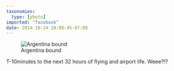 ```yaml
---
taxonomies:
  type: [photo]
imported: "facebook"
date: 2014-10-24 20:08:45-07:00
---
```

<figure>
  <img src="/media/images/photos/2014/10/fly-argentina.jpg" title="Argentina bound"/>
  <figcaption>Argentina bound</figcaption>
</figure>

T-10minutes to the next 32 hours of flying and airport life. Weee?!?
